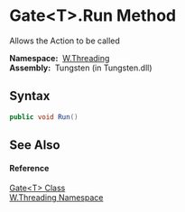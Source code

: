 Gate&lt;T>.Run Method
=====================
  Allows the Action to be called

  **Namespace:**  [W.Threading][1]  
  **Assembly:**  Tungsten (in Tungsten.dll)

Syntax
------

```csharp
public void Run()
```


See Also
--------

#### Reference
[Gate&lt;T> Class][2]  
[W.Threading Namespace][1]  

[1]: ../README.md
[2]: README.md